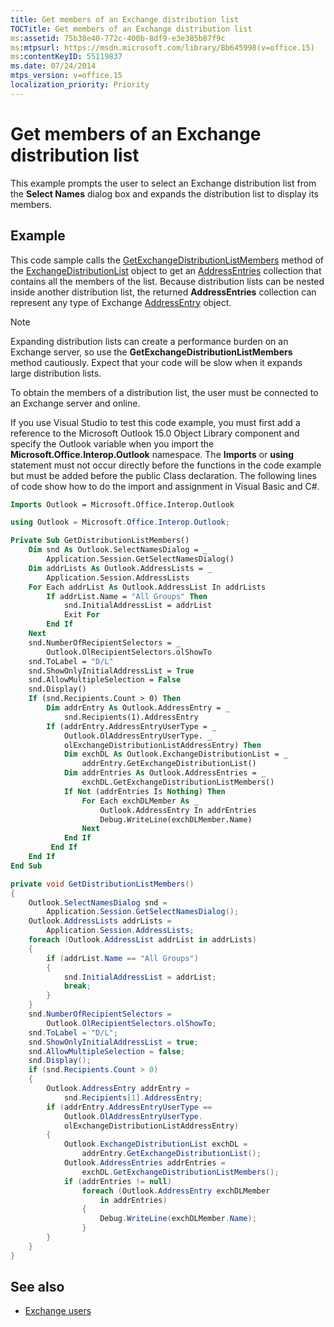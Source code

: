 ```yaml
---
title: Get members of an Exchange distribution list
TOCTitle: Get members of an Exchange distribution list
ms:assetid: 75b38e40-772c-400b-8df9-e3e385b87f9c
ms:mtpsurl: https://msdn.microsoft.com/library/Bb645998(v=office.15)
ms:contentKeyID: 55119837
ms.date: 07/24/2014
mtps_version: v=office.15
localization_priority: Priority
---
```


# Get members of an Exchange distribution list

This example prompts the user to select an Exchange distribution list from the **Select Names** dialog box and expands the distribution list to display its members.

## Example

This code sample calls the [GetExchangeDistributionListMembers](https://msdn.microsoft.com/library/bb647622\(v=office.15\)) method of the [ExchangeDistributionList](https://msdn.microsoft.com/library/bb624320\(v=office.15\)) object to get an [AddressEntries](https://msdn.microsoft.com/library/bb647650\(v=office.15\)) collection that contains all the members of the list. Because distribution lists can be nested inside another distribution list, the returned **AddressEntries** collection can represent any type of Exchange [AddressEntry](https://msdn.microsoft.com/library/bb609728\(v=office.15\)) object.


> [!NOTE]
> Expanding distribution lists can create a performance burden on an Exchange server, so use the **GetExchangeDistributionListMembers** method cautiously. Expect that your code will be slow when it expands large distribution lists.

To obtain the members of a distribution list, the user must be connected to an Exchange server and online.

If you use Visual Studio to test this code example, you must first add a reference to the Microsoft Outlook 15.0 Object Library component and specify the Outlook variable when you import the **Microsoft.Office.Interop.Outlook** namespace. The **Imports** or **using** statement must not occur directly before the functions in the code example but must be added before the public Class declaration. The following lines of code show how to do the import and assignment in Visual Basic and C\#.

```vb
Imports Outlook = Microsoft.Office.Interop.Outlook
```


```csharp
using Outlook = Microsoft.Office.Interop.Outlook;
```


```vb
Private Sub GetDistributionListMembers()
    Dim snd As Outlook.SelectNamesDialog = _
        Application.Session.GetSelectNamesDialog()
    Dim addrLists As Outlook.AddressLists = _
        Application.Session.AddressLists
    For Each addrList As Outlook.AddressList In addrLists
        If addrList.Name = "All Groups" Then
            snd.InitialAddressList = addrList
            Exit For
        End If
    Next
    snd.NumberOfRecipientSelectors = _
        Outlook.OlRecipientSelectors.olShowTo
    snd.ToLabel = "D/L"
    snd.ShowOnlyInitialAddressList = True
    snd.AllowMultipleSelection = False
    snd.Display()
    If (snd.Recipients.Count > 0) Then
        Dim addrEntry As Outlook.AddressEntry = _
            snd.Recipients(1).AddressEntry
        If (addrEntry.AddressEntryUserType = _
            Outlook.OlAddressEntryUserType. _
            olExchangeDistributionListAddressEntry) Then
            Dim exchDL As Outlook.ExchangeDistributionList = _
                addrEntry.GetExchangeDistributionList()
            Dim addrEntries As Outlook.AddressEntries = _
                exchDL.GetExchangeDistributionListMembers()
            If Not (addrEntries Is Nothing) Then
                For Each exchDLMember As _
                    Outlook.AddressEntry In addrEntries
                    Debug.WriteLine(exchDLMember.Name)
                Next
            End If
         End If
    End If
End Sub
```


```csharp
private void GetDistributionListMembers()
{
    Outlook.SelectNamesDialog snd =
        Application.Session.GetSelectNamesDialog();
    Outlook.AddressLists addrLists =
        Application.Session.AddressLists;
    foreach (Outlook.AddressList addrList in addrLists)
    {
        if (addrList.Name == "All Groups")
        {
            snd.InitialAddressList = addrList;
            break;
        }
    }
    snd.NumberOfRecipientSelectors =
        Outlook.OlRecipientSelectors.olShowTo;
    snd.ToLabel = "D/L";
    snd.ShowOnlyInitialAddressList = true;
    snd.AllowMultipleSelection = false;
    snd.Display();
    if (snd.Recipients.Count > 0)
    {
        Outlook.AddressEntry addrEntry =
            snd.Recipients[1].AddressEntry;
        if (addrEntry.AddressEntryUserType ==
            Outlook.OlAddressEntryUserType.
            olExchangeDistributionListAddressEntry)
        {
            Outlook.ExchangeDistributionList exchDL =
                addrEntry.GetExchangeDistributionList();
            Outlook.AddressEntries addrEntries =
                exchDL.GetExchangeDistributionListMembers();
            if (addrEntries != null)
                foreach (Outlook.AddressEntry exchDLMember
                    in addrEntries)
                {
                    Debug.WriteLine(exchDLMember.Name);
                }
        }
    }
}
```

## See also

- [Exchange users](exchange-users.md)

